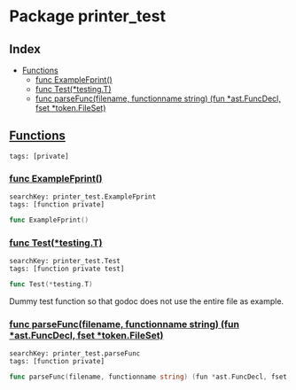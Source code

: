 # Package printer_test

## Index

* [Functions](#func)
    * [func ExampleFprint()](#ExampleFprint)
    * [func Test(*testing.T)](#Test)
    * [func parseFunc(filename, functionname string) (fun *ast.FuncDecl, fset *token.FileSet)](#parseFunc)


## <a id="func" href="#func">Functions</a>

```
tags: [private]
```

### <a id="ExampleFprint" href="#ExampleFprint">func ExampleFprint()</a>

```
searchKey: printer_test.ExampleFprint
tags: [function private]
```

```Go
func ExampleFprint()
```

### <a id="Test" href="#Test">func Test(*testing.T)</a>

```
searchKey: printer_test.Test
tags: [function private test]
```

```Go
func Test(*testing.T)
```

Dummy test function so that godoc does not use the entire file as example. 

### <a id="parseFunc" href="#parseFunc">func parseFunc(filename, functionname string) (fun *ast.FuncDecl, fset *token.FileSet)</a>

```
searchKey: printer_test.parseFunc
tags: [function private]
```

```Go
func parseFunc(filename, functionname string) (fun *ast.FuncDecl, fset *token.FileSet)
```

